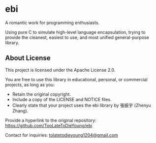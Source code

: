 # ebi

A romantic work for programming enthusiasts.

Using pure C to simulate high-level language encapsulation, trying to provide the cleanest, easiest to use, and most unified general-purpose library.

## About License

This project is licensed under the Apache License 2.0.

You are free to use this library in educational, personal, or commercial projects, as long as you:

+ Retain the original copyright.
+ Include a copy of the LICENSE and NOTICE files.
+ Clearly state that your project uses the ebi library by 張振宇 (Zhenyu Zhang).

Provide a hyperlink to the original repository: https://github.com/TooLateToDieYoung/ebi

Contact for inquiries: tolatetodieyoung1204@gmail.com
